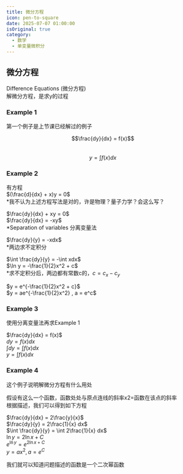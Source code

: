 ```yaml
---
title: 微分方程
icon: pen-to-square
date: 2025-07-07 01:00:00
isOriginal: true
category:
  - 数学
  - 单变量微积分
---
```


<!-- more -->

## 微分方程

Difference Equations (微分方程)  
解微分方程，是求y的过程  

### Example 1

第一个例子是上节课已经解过的例子

$$\frac{dy}{dx} = f(x)$$  
$$y = \int f(x)dx$$

### Example 2

有方程  
$(\frac{d}{dx} + x)y = 0$  
*我不认为上述方程写法是对的，许是物理？量子力学？会这么写？  

$\frac{dy}{dx} + xy = 0$  
$\frac{dy}{dx} = -xy$  
*Separation of variables 分离变量法  

$\frac{dy}{y} = -xdx$  
*两边求不定积分

$\int \frac{dy}{y} = -\int xdx$  
$\ln y = -\frac{1}{2}x^2 + c$  
*求不定积分后，两边都有常数c的，$c = c_x - c_y$  

$y = e^{-\frac{1}{2}x^2 + c}$  
$y = ae^{-\frac{1}{2}x^2} , a = e^c$

### Example 3

使用分离变量法再求Example 1

$\frac{dy}{dx} = f(x)$  
$dy = f(x)dx$  
$\int dy = \int f(x)dx$  
$y = \int f(x)dx$

### Example 4

这个例子说明解微分方程有什么用处

假设有这么一个函数，函数处处与原点连线的斜率x2=函数在该点的斜率  
根据描述，我们可以得到如下方程

$\frac{dy}{dx} = 2\frac{y}{x}$  
$\frac{dy}{y} = 2\frac{1}{x} dx$  
$\int \frac{dy}{y} = \int 2\frac{1}{x} dx$  
$\ln y = 2\ln x + C$  
$e^{\ln y} = e^{2\ln x + C}$  
$y = ax^2, a = e^C$  

我们就可以知道问题描述的函数是一个二次幂函数  






